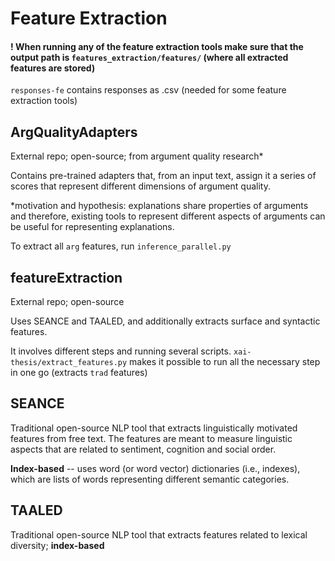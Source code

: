 
# Feature Extraction

#### ! When running any of the feature extraction tools make sure that the output path is `features_extraction/features/` (where all extracted features are stored)


`responses-fe` contains responses as .csv (needed for some feature extraction tools)


## ArgQualityAdapters

External repo; open-source; from argument quality research*

Contains pre-trained adapters that, from an input text, assign it a series of scores that represent different dimensions of argument quality.

*motivation and hypothesis: explanations share properties of arguments and therefore, existing tools to represent different aspects of arguments can be useful for representing explanations.

To extract all `arg` features, run `inference_parallel.py`


## featureExtraction

External repo; open-source

Uses SEANCE and TAALED, and additionally extracts surface and syntactic features.

It involves different steps and running several scripts. `xai-thesis/extract_features.py` makes it possible to run all the necessary step in one go (extracts `trad` features)


## SEANCE

Traditional open-source NLP tool that extracts linguistically motivated features from free text. The features are meant to measure linguistic aspects that are related to sentiment, cognition and social order. 

**Index-based** -- uses word (or word vector) dictionaries (i.e., indexes), which are lists of words representing different semantic categories.


## TAALED

Traditional open-source NLP tool that extracts features related to lexical diversity; **index-based**